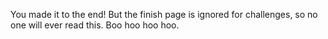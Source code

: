 You made it to the end! But the finish page is ignored for challenges, so no one will ever read this. Boo hoo hoo hoo.

